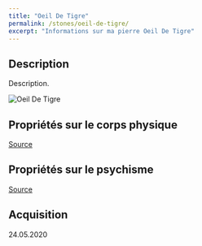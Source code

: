 ```yaml
---
title: "Oeil De Tigre"
permalink: /stones/oeil-de-tigre/
excerpt: "Informations sur ma pierre Oeil De Tigre"
---
```


## Description
Description.

![Oeil De Tigre](/images/stones//images/OeilDeTigre_Kerstin_20200524.jpg "Oeil De Tigre")

## Propriétés sur le corps physique


[Source](https://)


## Propriétés sur le psychisme


[Source](https://)

## Acquisition


24.05.2020
